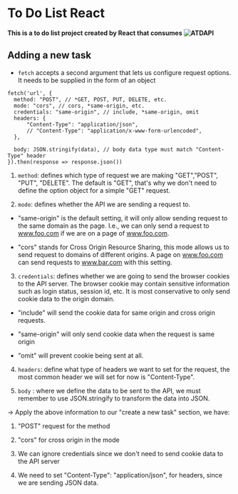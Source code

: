 # To Do List React 

**This is a to do list project created by React that consumes ![ATDAPI](https://altcademy-to-do-list-api.herokuapp.com/)**



## Adding a new task

- `fetch` accepts a second argument that lets us configure request options. It needs to be supplied in the form of an object

```
fetch('url', {
  method: "POST", // *GET, POST, PUT, DELETE, etc.
  mode: "cors", // cors, *same-origin, etc.
  credentials: "same-origin", // include, *same-origin, omit
  headers: {
      "Content-Type": "application/json",
      // "Content-Type": "application/x-www-form-urlencoded",
  },

  body: JSON.stringify(data), // body data type must match "Content-Type" header
}).then(response => response.json())
```

1. `method`: defines which type of request we are making "GET","POST", "PUT", "DELETE". The default is "GET", that's why we don't need to define the option object for a simple "GET" request.

2. `mode`: defines whether the API we are sending a request to.

- "same-origin" is the default setting, it will only allow sending request to the same domain as the page. I.e., we can only send a request to www.foo.com if we are on a page of www.foo.com.

- "cors" stands for Cross Origin Resource Sharing, this mode allows us to send request to domains of different origins. A page on www.foo.com can send requests to www.bar.com with this setting.

3. `credentials`: defines whether we are going to send the browser cookies to the API server. The browser cookie may contain sensitive information such as login status, session id, etc. It is most conservative to only send cookie data to the origin domain.

- "include" will send the cookie data for same origin and cross origin requests. 

- "same-origin" will only send cookie data when the request is same origin

- "omit" will prevent cookie being sent at all.

4. `headers`:   define what type of headers we want to set for the request, the most common header we will set for now is "Content-Type".

5. `body` : where we define the data to be sent to the API, we must remember to use JSON.stringify to transform the data into JSON.

-> Apply the above information to our "create a new task" section, we have:

1. "POST" request for the method

2. "cors" for cross origin in the mode

3. We can ignore credentials since we don't need to send cookie data to the API server

4. We need to set "Content-Type": "application/json", for headers, since we are sending JSON data.